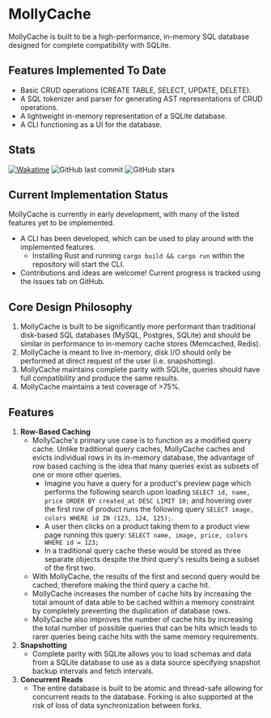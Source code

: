 # MollyCache

MollyCache is built to be a high-performance, in-memory SQL database designed for complete compatibility with SQLite.

## Features Implemented To Date

- Basic CRUD operations (CREATE TABLE, SELECT, UPDATE, DELETE).
- A SQL tokenizer and parser for generating AST representations of CRUD operations.
- A lightweight in-memory representation of a SQLite database.
- A CLI functioning as a UI for the database.

## Stats  

[![Wakatime](https://wakatime.com/badge/user/9641004b-568b-4c27-99c5-a34ace36b886/project/2668a03d-d729-4e59-8fc8-bafe3d194ee1.svg)](https://wakatime.com/badge/user/9641004b-568b-4c27-99c5-a34ace36b886/project/2668a03d-d729-4e59-8fc8-bafe3d194ee1)
![GitHub last commit](https://img.shields.io/github/last-commit/MollyCache/mollycache)
![GitHub stars](https://img.shields.io/github/stars/MollyCache/mollycache?style=social)

## Current Implementation Status

MollyCache is currently in early development, with many of the listed features yet to be implemented.

- A CLI has been developed, which can be used to play around with the implemented features.
  - Installing Rust and running `cargo build && cargo run` within the repository will start the CLI.
- Contributions and ideas are welcome! Current progress is tracked using the issues tab on GitHub.

## Core Design Philosophy

1. MollyCache is built to be significantly more performant than traditional disk-based SQL databases (MySQL, Postgres, SQLite) and should be similar in performance to in-memory cache stores (Memcached, Redis).
2. MollyCache is meant to live in-memory, disk I/O should only be performed at direct request of the user (i.e. snapshotting).
3. MollyCache maintains complete parity with SQLite, queries should have full compatibility and produce the same results.
4. MollyCache maintains a test coverage of >75%.

## Features

1. **Row-Based Caching**
    - MollyCache's primary use case is to function as a modified query cache. Unlike traditional query caches, MollyCache caches and evicts individual rows in its in-memory database, the advantage of row based caching is the idea that many queries exist as subsets of one or more other queries.
        - Imagine you have a query for a product's preview page which performs the following search upon loading `SELECT id, name, price ORDER BY created_at DESC LIMIT 10;` and hovering over the first row of product runs the following query `SELECT image, colors WHERE id IN (123, 124, 125);`.
        - A user then clicks on a product taking them to a product view page running this query: `SELECT name, image, price, colors WHERE id = 123;`
        - In a traditional query cache these would be stored as three separate objects despite the third query's results being a subset of the first two.
    - With MollyCache, the results of the first and second query would be cached, therefore making the third query a cache hit.
    - MollyCache increases the number of cache hits by increasing the total amount of data able to be cached within a memory constraint by completely preventing the duplication of database rows.
    - MollyCache also improves the number of cache hits by increasing the total number of possible queries that can be hits which leads to rarer queries being cache hits with the same memory requirements.
2. **Snapshotting**
    - Complete parity with SQLite allows you to load schemas and data from a SQLite database to use as a data source specifying snapshot backup intervals and fetch intervals.
3. **Concurrent Reads**
    - The entire database is built to be atomic and thread-safe allowing for concurrent reads to the database. Forking is also supported at the risk of loss of data synchronization between forks.
